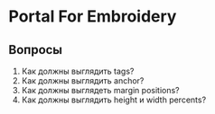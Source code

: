 # Portal For Embroidery

## Вопросы
1. Как должны выглядить tags?
2. Как должны выглядить anchor?
3. Как должны выглядеть margin positions?
4. Как должны выглядить height и width percents?